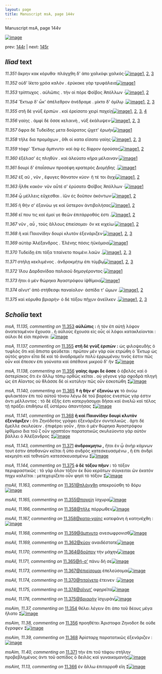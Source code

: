 ```yaml
---
layout: page
title: Manuscript msA, page 144v
---
```


Manuscript msA, page 144v

[![image](http://www.homermultitext.org/iipsrv?OBJ=IIP,1.0&FIF=/project/homer/pyramidal/deepzoom/hmt/vaimg/2017a/VA144VN_0646.tif&WID=100&CVT=JPEG)](http://www.homermultitext.org/ict2/?urn=urn:cite2:hmt:vaimg.2017a:VA144VN_0646)

prev:  [144r](../144r/) | next:  [145r](../145r/)

## *Iliad* text

*11.351* <a id="11.351"/> ἄκρην κακ κόρυθα· πλάγχθη δ' ἀπο χαλκόφι χαλκός·[![image](http://www.homermultitext.org/iipsrv?OBJ=IIP,1.0&FIF=/project/homer/pyramidal/deepzoom/hmt/vaimg/2017a/VA144VN_0646.tif&RGN=0.511,0.2207,0.425,0.0308&WID=1000&CVT=JPEG)](http://www.homermultitext.org/ict2/?urn=urn:cite2:hmt:vaimg.2017a:VA144VN_0646@0.511,0.2207,0.425,0.0308)[1](#msAil_11.163), [2](#msA_11.134), [3](#msA_11.164)

*11.352* <a id="11.352"/> οὐδ' ἵ̈κετο χρόα καλὸν . ἐρύκακε γὰρ τρυφάλεια[![image](http://www.homermultitext.org/iipsrv?OBJ=IIP,1.0&FIF=/project/homer/pyramidal/deepzoom/hmt/vaimg/2017a/VA144VN_0646.tif&RGN=0.508,0.2462,0.417,0.0248&WID=1000&CVT=JPEG)](http://www.homermultitext.org/ict2/?urn=urn:cite2:hmt:vaimg.2017a:VA144VN_0646@0.508,0.2462,0.417,0.0248)[1](#msA_11.164)

*11.353* <a id="11.353"/> τρίπτυχος . αὐλῶπις . τήν οἱ πόρε Φοῖβος Ἀπόλλων ·[![image](http://www.homermultitext.org/iipsrv?OBJ=IIP,1.0&FIF=/project/homer/pyramidal/deepzoom/hmt/vaimg/2017a/VA144VN_0646.tif&RGN=0.509,0.2658,0.406,0.0233&WID=1000&CVT=JPEG)](http://www.homermultitext.org/ict2/?urn=urn:cite2:hmt:vaimg.2017a:VA144VN_0646@0.509,0.2658,0.406,0.0233)[1](#msA_11.135), [2](#msA_11.164)

*11.354* <a id="11.354"/> Ἕκτωρ δ' ὦκ' ἀπέλεθρον ἀνέδραμε . μίκτο δ' ὁμίλῳ .[![image](http://www.homermultitext.org/iipsrv?OBJ=IIP,1.0&FIF=/project/homer/pyramidal/deepzoom/hmt/vaimg/2017a/VA144VN_0646.tif&RGN=0.51,0.2823,0.416,0.0278&WID=1000&CVT=JPEG)](http://www.homermultitext.org/ict2/?urn=urn:cite2:hmt:vaimg.2017a:VA144VN_0646@0.51,0.2823,0.416,0.0278)[1](#msAil_11.164), [2](#msAim_11.37), [3](#msA_11.164)

*11.355* <a id="11.355"/> στῆ δὲ γνὺξ ἐριπὼν . καὶ ἐρείσατο χειρὶ παχείῃ[![image](http://www.homermultitext.org/iipsrv?OBJ=IIP,1.0&FIF=/project/homer/pyramidal/deepzoom/hmt/vaimg/2017a/VA144VN_0646.tif&RGN=0.512,0.3018,0.372,0.0255&WID=1000&CVT=JPEG)](http://www.homermultitext.org/ict2/?urn=urn:cite2:hmt:vaimg.2017a:VA144VN_0646@0.512,0.3018,0.372,0.0255)[1](#msA_11.136), [2](#msA_11.137), [3](#msA_11.164), [4](#msAil_11.165)

*11.356* <a id="11.356"/> γαίης . ἀμφὶ δὲ ὄσσε κελαινὴ , νὺξ ἐκάλυψεν·[![image](http://www.homermultitext.org/iipsrv?OBJ=IIP,1.0&FIF=/project/homer/pyramidal/deepzoom/hmt/vaimg/2017a/VA144VN_0646.tif&RGN=0.507,0.3198,0.378,0.0263&WID=1000&CVT=JPEG)](http://www.homermultitext.org/ict2/?urn=urn:cite2:hmt:vaimg.2017a:VA144VN_0646@0.507,0.3198,0.378,0.0263)[1](#msA_11.138), [2](#msAim_11.38), [3](#msA_11.164)

*11.357* <a id="11.357"/> ὄφρα δὲ Τυδείδης μετα δούρατος ᾤχετ' ἐρωὴν[![image](http://www.homermultitext.org/iipsrv?OBJ=IIP,1.0&FIF=/project/homer/pyramidal/deepzoom/hmt/vaimg/2017a/VA144VN_0646.tif&RGN=0.506,0.3386,0.393,0.0263&WID=1000&CVT=JPEG)](http://www.homermultitext.org/ict2/?urn=urn:cite2:hmt:vaimg.2017a:VA144VN_0646@0.506,0.3386,0.393,0.0263)[1](#msA_11.164)

*11.358* <a id="11.358"/> τῆλε δια προμάχων , ὅθι οἱ κατα εἴσατο γαίης·[![image](http://www.homermultitext.org/iipsrv?OBJ=IIP,1.0&FIF=/project/homer/pyramidal/deepzoom/hmt/vaimg/2017a/VA144VN_0646.tif&RGN=0.502,0.3559,0.382,0.0285&WID=1000&CVT=JPEG)](http://www.homermultitext.org/ict2/?urn=urn:cite2:hmt:vaimg.2017a:VA144VN_0646@0.502,0.3559,0.382,0.0285)[1](#msAil_11.166), [2](#msA_11.164), [3](#msA_11.139)

*11.359* <a id="11.359"/> τόφρ' Ἕκτωρ ἄμπνυτο· καὶ ὰψ ἐς δίφρον ὀρούσας[![image](http://www.homermultitext.org/iipsrv?OBJ=IIP,1.0&FIF=/project/homer/pyramidal/deepzoom/hmt/vaimg/2017a/VA144VN_0646.tif&RGN=0.503,0.3769,0.397,0.0293&WID=1000&CVT=JPEG)](http://www.homermultitext.org/ict2/?urn=urn:cite2:hmt:vaimg.2017a:VA144VN_0646@0.503,0.3769,0.397,0.0293)[1](#msAil_11.168), [2](#msA_11.164)

*11.360* <a id="11.360"/> ἐξέλασ' ἐς πληθὺν . καὶ ἀλεύατο κῆρα μέλαιναν·[![image](http://www.homermultitext.org/iipsrv?OBJ=IIP,1.0&FIF=/project/homer/pyramidal/deepzoom/hmt/vaimg/2017a/VA144VN_0646.tif&RGN=0.504,0.3964,0.392,0.0285&WID=1000&CVT=JPEG)](http://www.homermultitext.org/ict2/?urn=urn:cite2:hmt:vaimg.2017a:VA144VN_0646@0.504,0.3964,0.392,0.0285)[1](#msA_11.164)

*11.361* <a id="11.361"/> δουρὶ δ' ἐπαΐσσων προσέφη κρατερὸς Διομήδης .[![image](http://www.homermultitext.org/iipsrv?OBJ=IIP,1.0&FIF=/project/homer/pyramidal/deepzoom/hmt/vaimg/2017a/VA144VN_0646.tif&RGN=0.498,0.4144,0.401,0.03&WID=1000&CVT=JPEG)](http://www.homermultitext.org/ict2/?urn=urn:cite2:hmt:vaimg.2017a:VA144VN_0646@0.498,0.4144,0.401,0.03)[1](#msA_11.164)

*11.362* <a id="11.362"/> ἐξ αῦ , νῦν , ἔφυγες θάνατον κύον· ῆ τέ τοι ἄγχι[![image](http://www.homermultitext.org/iipsrv?OBJ=IIP,1.0&FIF=/project/homer/pyramidal/deepzoom/hmt/vaimg/2017a/VA144VN_0646.tif&RGN=0.495,0.4317,0.362,0.0308&WID=1000&CVT=JPEG)](http://www.homermultitext.org/ict2/?urn=urn:cite2:hmt:vaimg.2017a:VA144VN_0646@0.495,0.4317,0.362,0.0308)[1](#msAil_11.169), [2](#msA_11.164)

*11.363* <a id="11.363"/> ἦλθε κακὸν· νῦν αὖτέ σ' ἐρύσατο Φοῖβος Ἀπόλλων ·[![image](http://www.homermultitext.org/iipsrv?OBJ=IIP,1.0&FIF=/project/homer/pyramidal/deepzoom/hmt/vaimg/2017a/VA144VN_0646.tif&RGN=0.504,0.4527,0.388,0.027&WID=1000&CVT=JPEG)](http://www.homermultitext.org/ict2/?urn=urn:cite2:hmt:vaimg.2017a:VA144VN_0646@0.504,0.4527,0.388,0.027)[1](#msA_11.164)

*11.364* <a id="11.364"/> ᾧ μέλλεις εὔχεσθαι . ἰ̈ὼν ἐς δοῦπον ἀκόντων·[![image](http://www.homermultitext.org/iipsrv?OBJ=IIP,1.0&FIF=/project/homer/pyramidal/deepzoom/hmt/vaimg/2017a/VA144VN_0646.tif&RGN=0.504,0.4715,0.366,0.0263&WID=1000&CVT=JPEG)](http://www.homermultitext.org/ict2/?urn=urn:cite2:hmt:vaimg.2017a:VA144VN_0646@0.504,0.4715,0.366,0.0263)[1](#msAil_11.170), [2](#msA_11.164)

*11.365* <a id="11.365"/> ῆ θήν σ' ἐξανύω γε καὶ ὕστερον ἀντιβολήσας[![image](http://www.homermultitext.org/iipsrv?OBJ=IIP,1.0&FIF=/project/homer/pyramidal/deepzoom/hmt/vaimg/2017a/VA144VN_0646.tif&RGN=0.506,0.4902,0.378,0.0263&WID=1000&CVT=JPEG)](http://www.homermultitext.org/ict2/?urn=urn:cite2:hmt:vaimg.2017a:VA144VN_0646@0.506,0.4902,0.378,0.0263)[1](#msA_11.140), [2](#msA_11.164)

*11.366* <a id="11.366"/> εἴ που τις καὶ ἐμοί γε θεῶν ἐπιτάρροθός ἐστι .[![image](http://www.homermultitext.org/iipsrv?OBJ=IIP,1.0&FIF=/project/homer/pyramidal/deepzoom/hmt/vaimg/2017a/VA144VN_0646.tif&RGN=0.504,0.5068,0.383,0.0293&WID=1000&CVT=JPEG)](http://www.homermultitext.org/ict2/?urn=urn:cite2:hmt:vaimg.2017a:VA144VN_0646@0.504,0.5068,0.383,0.0293)[1](#msAint_11.13), [2](#msA_11.164)

*11.367* <a id="11.367"/> νῦν , αὖ , τοὺς ἄλλους ἐπιείσομαι· ὅν κε κιχείω·[![image](http://www.homermultitext.org/iipsrv?OBJ=IIP,1.0&FIF=/project/homer/pyramidal/deepzoom/hmt/vaimg/2017a/VA144VN_0646.tif&RGN=0.509,0.5293,0.375,0.0293&WID=1000&CVT=JPEG)](http://www.homermultitext.org/ict2/?urn=urn:cite2:hmt:vaimg.2017a:VA144VN_0646@0.509,0.5293,0.375,0.0293)[1](#msAil_11.173), [2](#msA_11.164)

*11.368* <a id="11.368"/> ῆ καὶ Παιονίδην δουρὶ κλυτὸν ἐξενάριζεν·[![image](http://www.homermultitext.org/iipsrv?OBJ=IIP,1.0&FIF=/project/homer/pyramidal/deepzoom/hmt/vaimg/2017a/VA144VN_0646.tif&RGN=0.499,0.5473,0.389,0.0293&WID=1000&CVT=JPEG)](http://www.homermultitext.org/ict2/?urn=urn:cite2:hmt:vaimg.2017a:VA144VN_0646@0.499,0.5473,0.389,0.0293)[1](#msAim_11.39), [2](#msA_11.141), [3](#msA_11.164)

*11.369* <a id="11.369"/> αὐτὰρ Ἀλέξανδρος . Ἑλένης πόσις ἠϋκόμοιο[![image](http://www.homermultitext.org/iipsrv?OBJ=IIP,1.0&FIF=/project/homer/pyramidal/deepzoom/hmt/vaimg/2017a/VA144VN_0646.tif&RGN=0.504,0.5698,0.386,0.0255&WID=1000&CVT=JPEG)](http://www.homermultitext.org/ict2/?urn=urn:cite2:hmt:vaimg.2017a:VA144VN_0646@0.504,0.5698,0.386,0.0255)[1](#msA_11.164)

*11.370* <a id="11.370"/> Τυδείδῃ ἐπι τόξα τιταίνετο ποιμένι λαῶν .[![image](http://www.homermultitext.org/iipsrv?OBJ=IIP,1.0&FIF=/project/homer/pyramidal/deepzoom/hmt/vaimg/2017a/VA144VN_0646.tif&RGN=0.501,0.5878,0.38,0.027&WID=1000&CVT=JPEG)](http://www.homermultitext.org/ict2/?urn=urn:cite2:hmt:vaimg.2017a:VA144VN_0646@0.501,0.5878,0.38,0.027)[1](#msAil_11.174), [2](#msA_11.142), [3](#msA_11.164)

*11.371* <a id="11.371"/> στήλῃ κεκλιμένος . ἀνδροκμήτῳ ἐπι τύμβῳ[![image](http://www.homermultitext.org/iipsrv?OBJ=IIP,1.0&FIF=/project/homer/pyramidal/deepzoom/hmt/vaimg/2017a/VA144VN_0646.tif&RGN=0.505,0.6074,0.395,0.0263&WID=1000&CVT=JPEG)](http://www.homermultitext.org/ict2/?urn=urn:cite2:hmt:vaimg.2017a:VA144VN_0646@0.505,0.6074,0.395,0.0263)[1](#msAim_11.40), [2](#msA_11.143), [3](#msA_11.164)

*11.372* <a id="11.372"/> Ί̈λου Δαρδανίδαο παλαιοῦ δημογέροντος·[![image](http://www.homermultitext.org/iipsrv?OBJ=IIP,1.0&FIF=/project/homer/pyramidal/deepzoom/hmt/vaimg/2017a/VA144VN_0646.tif&RGN=0.505,0.6254,0.377,0.0293&WID=1000&CVT=JPEG)](http://www.homermultitext.org/ict2/?urn=urn:cite2:hmt:vaimg.2017a:VA144VN_0646@0.505,0.6254,0.377,0.0293)[1](#msA_11.164)

*11.373* <a id="11.373"/> ἤτοι ὁ μὲν θώρηκα Ἀγαστρόφου ἰ̈φθίμοιο[![image](http://www.homermultitext.org/iipsrv?OBJ=IIP,1.0&FIF=/project/homer/pyramidal/deepzoom/hmt/vaimg/2017a/VA144VN_0646.tif&RGN=0.505,0.6449,0.367,0.027&WID=1000&CVT=JPEG)](http://www.homermultitext.org/ict2/?urn=urn:cite2:hmt:vaimg.2017a:VA144VN_0646@0.505,0.6449,0.367,0.027)[1](#msA_11.164)

*11.374* <a id="11.374"/> αἴνυτ' ἀπὸ στήθεσφι παναίολον· ἀσπίδα τ' ὤμων .[![image](http://www.homermultitext.org/iipsrv?OBJ=IIP,1.0&FIF=/project/homer/pyramidal/deepzoom/hmt/vaimg/2017a/VA144VN_0646.tif&RGN=0.509,0.6644,0.394,0.0293&WID=1000&CVT=JPEG)](http://www.homermultitext.org/ict2/?urn=urn:cite2:hmt:vaimg.2017a:VA144VN_0646@0.509,0.6644,0.394,0.0293)[1](#msAil_11.175), [2](#msA_11.164)

*11.375* <a id="11.375"/> καὶ κόρυθα βριαρὴν· ὁ δὲ τόξου πῆχυν ἀνεῖλκεν .[![image](http://www.homermultitext.org/iipsrv?OBJ=IIP,1.0&FIF=/project/homer/pyramidal/deepzoom/hmt/vaimg/2017a/VA144VN_0646.tif&RGN=0.504,0.6824,0.408,0.0308&WID=1000&CVT=JPEG)](http://www.homermultitext.org/ict2/?urn=urn:cite2:hmt:vaimg.2017a:VA144VN_0646@0.504,0.6824,0.408,0.0308)[1](#msAil_11.176), [2](#msA_11.144), [3](#msA_11.164)

## *Scholia* text

*msA, 11.135, commenting on* [11.353](#11.353)  <a id="msA_11.135"/> **αὐλῶπις :** ἡ τὸν ἐπ αὐτῇ λόφον ἀνατεταμένον ἔχουσα . ἠ αὐλοὺς ἔχουσα εἰς οὗς οἱ λόφοι κατακλείονται : αὐλοι δέ εἰσι περόναι :[![image](http://www.homermultitext.org/iipsrv?OBJ=IIP,1.0&FIF=/project/homer/pyramidal/deepzoom/hmt/vaimg/2017a/VA144VN_0646.tif&RGN=0.261,0.1148,0.662,0.0338&WID=1000&CVT=JPEG)](http://www.homermultitext.org/ict2/?urn=urn:cite2:hmt:vaimg.2017a:VA144VN_0646@0.261,0.1148,0.662,0.0338)

*msA, 11.137, commenting on* [11.355](#11.355)  <a id="msA_11.137"/> **στῆ δὲ γνὺξ ἐριπὼν :** ὡς φιλοψευδὴς ὁ τυφλὸς ὅτι καὶ ἄπιστα ψεύδεται : πρῶτον μὲν γὰρ οὐκ ετρώθη ὁ Ἕκτωρ ὡς αὐτός φησιν εἶτα δὲ καὶ τὸ ἀναδραμεῖν πολὺ ἐρρωμένου τινός ἐστιν πῶς οὖν καὶ ἔπεσεν ἐπι γούνατα καὶ ἀπέθανε μικροῦ δ' ἤν ⁑[![image](http://www.homermultitext.org/iipsrv?OBJ=IIP,1.0&FIF=/project/homer/pyramidal/deepzoom/hmt/vaimg/2017a/VA144VN_0646.tif&RGN=0.257,0.1425,0.671,0.0413&WID=1000&CVT=JPEG)](http://www.homermultitext.org/ict2/?urn=urn:cite2:hmt:vaimg.2017a:VA144VN_0646@0.257,0.1425,0.671,0.0413)

*msA, 11.138, commenting on* [11.356](#11.356)  <a id="msA_11.138"/> **γαίης ἀμφι δε ὅσσε** ὁ ὁβελὸς καὶ ὁ ἀστερίσκος ὅτι ἐν ἄλλῳ τόπῳ ορθῶς κεῖται . οὐ γέγονε γὰρ σφοδρὰ πληγή ὡς ἐπ Αἴαντος οὐ θλάσσε δέ οἱ κοτύλην πῶς οὖν ἐσκοτώθη ⁑[![image](http://www.homermultitext.org/iipsrv?OBJ=IIP,1.0&FIF=/project/homer/pyramidal/deepzoom/hmt/vaimg/2017a/VA144VN_0646.tif&RGN=0.264,0.1673,0.669,0.0345&WID=1000&CVT=JPEG)](http://www.homermultitext.org/ict2/?urn=urn:cite2:hmt:vaimg.2017a:VA144VN_0646@0.264,0.1673,0.669,0.0345)

*msA, 11.140, commenting on* [11.365](#11.365)  <a id="msA_11.140"/> **‡ ἡ θήν σ' ἐξανύω γε** τὸ ἀνύω φυλακτέον ἐπι τοῦ αὐτοῦ τόνου λέγω δὲ τοῦ βαρέος ἐνεστὼς γάρ ἐστιν ἀντι μέλλοντος : τὸ δὲ ἑξῆς ἑστι κατεργάσομαι δῆσαι καὶ ἀνελῶ καὶ τέλος τῇ πράξει ἐπιθήσω ἐξ ὑστέρου ἀπαντήσας ⁑[![image](http://www.homermultitext.org/iipsrv?OBJ=IIP,1.0&FIF=/project/homer/pyramidal/deepzoom/hmt/vaimg/2017a/VA144VN_0646.tif&RGN=0.238,0.4156,0.21,0.093&WID=1000&CVT=JPEG)](http://www.homermultitext.org/ict2/?urn=urn:cite2:hmt:vaimg.2017a:VA144VN_0646@0.238,0.4156,0.21,0.093)

*msA, 11.141, commenting on* [11.368](#11.368)  <a id="msA_11.141"/> **ῆ καὶ Παιονίδην δουρὶ κλυτὸν ἐξενάριξεν :** ὅτι Ζηνόδοτος γράφει ἐξενάριξεν συντελικῶς . ἄρτι δὲ ἔμελλε σκυλεύειν . ἐπιφέρει γοὖν , ἤτοι ὁ μὲν θώρηκα Ἀγαστρόφου ἰφθίμοιο δια τοῦ ζ οὖν γραπτέον παρατατικῶς σκυλεύοντα γὰρ αὐτὸν βάλλει ὁ Ἀλέξανδρος ⁑[![image](http://www.homermultitext.org/iipsrv?OBJ=IIP,1.0&FIF=/project/homer/pyramidal/deepzoom/hmt/vaimg/2017a/VA144VN_0646.tif&RGN=0.238,0.5004,0.209,0.1035&WID=1000&CVT=JPEG)](http://www.homermultitext.org/ict2/?urn=urn:cite2:hmt:vaimg.2017a:VA144VN_0646@0.238,0.5004,0.209,0.1035)

*msA, 11.143, commenting on* [11.371](#11.371)  <a id="msA_11.143"/> **ἀνδροκμητω ,** ἤτοι ἐν ᾦ ἀνὴρ κάμνων τουτ έστιν ἀποθανὼν κεῖται ἢ ὑπο ανδρὸς κατεσκευασμένω , ἢ ἐπι ἀνδρὶ κεκμηότι καὶ τεθνεῶτι κατεσσκευασμένω ⁑[![image](http://www.homermultitext.org/iipsrv?OBJ=IIP,1.0&FIF=/project/homer/pyramidal/deepzoom/hmt/vaimg/2017a/VA144VN_0646.tif&RGN=0.23,0.6272,0.215,0.0683&WID=1000&CVT=JPEG)](http://www.homermultitext.org/ict2/?urn=urn:cite2:hmt:vaimg.2017a:VA144VN_0646@0.23,0.6272,0.215,0.0683)

*msA, 11.144, commenting on* [11.375](#11.375)  <a id="msA_11.144"/> **ὁ δὲ τόξου πῆυν :** τὸ τόξον περιφραστικῶς : τὸ γὰρ όλον τόξον ἐκ δύο κεράτων σύγκειται ῶν ἑκατόν πηχυ καλεῖται : μετεχειρίζετο οὖν φησὶ τὸ τόξον ⁑[![image](http://www.homermultitext.org/iipsrv?OBJ=IIP,1.0&FIF=/project/homer/pyramidal/deepzoom/hmt/vaimg/2017a/VA144VN_0646.tif&RGN=0.23,0.6834,0.311,0.0585&WID=1000&CVT=JPEG)](http://www.homermultitext.org/ict2/?urn=urn:cite2:hmt:vaimg.2017a:VA144VN_0646@0.23,0.6834,0.311,0.0585)

*msAil, 11.163, commenting on* [11.351@πλάγχθη](#11.351@πλάγχθη)  <a id="msAil_11.163"/> απεκρούσθη τὸ δόρυ[![image](http://www.homermultitext.org/iipsrv?OBJ=IIP,1.0&FIF=/project/homer/pyramidal/deepzoom/hmt/vaimg/2017a/VA144VN_0646.tif&RGN=0.699,0.2183,0.101,0.0135&WID=1000&CVT=JPEG)](http://www.homermultitext.org/ict2/?urn=urn:cite2:hmt:vaimg.2017a:VA144VN_0646@0.699,0.2183,0.101,0.0135)

*msAil, 11.165, commenting on* [11.355@παχείῃ](#11.355@παχείῃ)  <a id="msAil_11.165"/> ϊσχυρα[![image](http://www.homermultitext.org/iipsrv?OBJ=IIP,1.0&FIF=/project/homer/pyramidal/deepzoom/hmt/vaimg/2017a/VA144VN_0646.tif&RGN=0.828,0.3023,0.044,0.0113&WID=1000&CVT=JPEG)](http://www.homermultitext.org/ict2/?urn=urn:cite2:hmt:vaimg.2017a:VA144VN_0646@0.828,0.3023,0.044,0.0113)

*msAil, 11.166, commenting on* [11.358@τῆλε](#11.358@τῆλε)  <a id="msAil_11.166"/> πόρρωθεν[![image](http://www.homermultitext.org/iipsrv?OBJ=IIP,1.0&FIF=/project/homer/pyramidal/deepzoom/hmt/vaimg/2017a/VA144VN_0646.tif&RGN=0.533,0.3548,0.046,0.012&WID=1000&CVT=JPEG)](http://www.homermultitext.org/ict2/?urn=urn:cite2:hmt:vaimg.2017a:VA144VN_0646@0.533,0.3548,0.046,0.012)

*msAil, 11.167, commenting on* [11.358@κατα-γαίης](#11.358@κατα-γαίης)  <a id="msAil_11.167"/> κατεφάνη ἡ κατηνέχθη :[![image](http://www.homermultitext.org/iipsrv?OBJ=IIP,1.0&FIF=/project/homer/pyramidal/deepzoom/hmt/vaimg/2017a/VA144VN_0646.tif&RGN=0.792,0.3571,0.114,0.0135&WID=1000&CVT=JPEG)](http://www.homermultitext.org/ict2/?urn=urn:cite2:hmt:vaimg.2017a:VA144VN_0646@0.792,0.3571,0.114,0.0135)

*msAil, 11.168, commenting on* [11.359@ἄμπνυτο](#11.359@ἄμπνυτο)  <a id="msAil_11.168"/> ανεσωφρονισθ[![image](http://www.homermultitext.org/iipsrv?OBJ=IIP,1.0&FIF=/project/homer/pyramidal/deepzoom/hmt/vaimg/2017a/VA144VN_0646.tif&RGN=0.655,0.3721,0.07,0.0165&WID=1000&CVT=JPEG)](http://www.homermultitext.org/ict2/?urn=urn:cite2:hmt:vaimg.2017a:VA144VN_0646@0.655,0.3721,0.07,0.0165)

*msAil, 11.169, commenting on* [11.362@κύον](#11.362@κύον)  <a id="msAil_11.169"/> αναιδέστατε[![image](http://www.homermultitext.org/iipsrv?OBJ=IIP,1.0&FIF=/project/homer/pyramidal/deepzoom/hmt/vaimg/2017a/VA144VN_0646.tif&RGN=0.704,0.4291,0.075,0.0195&WID=1000&CVT=JPEG)](http://www.homermultitext.org/ict2/?urn=urn:cite2:hmt:vaimg.2017a:VA144VN_0646@0.704,0.4291,0.075,0.0195)

*msAil, 11.170, commenting on* [11.364@δοῦπον](#11.364@δοῦπον)  <a id="msAil_11.170"/> τὴν μάχην[![image](http://www.homermultitext.org/iipsrv?OBJ=IIP,1.0&FIF=/project/homer/pyramidal/deepzoom/hmt/vaimg/2017a/VA144VN_0646.tif&RGN=0.726,0.4696,0.062,0.0158&WID=1000&CVT=JPEG)](http://www.homermultitext.org/ict2/?urn=urn:cite2:hmt:vaimg.2017a:VA144VN_0646@0.726,0.4696,0.062,0.0158)

*msAil, 11.171, commenting on* [11.365@ῆ-σ'](#11.365@ῆ-σ')  <a id="msAil_11.171"/> πάνυ δή σε[![image](http://www.homermultitext.org/iipsrv?OBJ=IIP,1.0&FIF=/project/homer/pyramidal/deepzoom/hmt/vaimg/2017a/VA144VN_0646.tif&RGN=0.516,0.4854,0.055,0.015&WID=1000&CVT=JPEG)](http://www.homermultitext.org/ict2/?urn=urn:cite2:hmt:vaimg.2017a:VA144VN_0646@0.516,0.4854,0.055,0.015)

*msAil, 11.173, commenting on* [11.367@ἐπιείσομαι](#11.367@ἐπιείσομαι)  <a id="msAil_11.173"/> ἐπελεύσομαι[![image](http://www.homermultitext.org/iipsrv?OBJ=IIP,1.0&FIF=/project/homer/pyramidal/deepzoom/hmt/vaimg/2017a/VA144VN_0646.tif&RGN=0.692,0.5251,0.064,0.0188&WID=1000&CVT=JPEG)](http://www.homermultitext.org/ict2/?urn=urn:cite2:hmt:vaimg.2017a:VA144VN_0646@0.692,0.5251,0.064,0.0188)

*msAil, 11.174, commenting on* [11.370@τιταίνετο](#11.370@τιταίνετο)  <a id="msAil_11.174"/> έτεινεν :[![image](http://www.homermultitext.org/iipsrv?OBJ=IIP,1.0&FIF=/project/homer/pyramidal/deepzoom/hmt/vaimg/2017a/VA144VN_0646.tif&RGN=0.698,0.5836,0.047,0.0143&WID=1000&CVT=JPEG)](http://www.homermultitext.org/ict2/?urn=urn:cite2:hmt:vaimg.2017a:VA144VN_0646@0.698,0.5836,0.047,0.0143)

*msAil, 11.175, commenting on* [11.374@αἴνυτ'](#11.374@αἴνυτ')  <a id="msAil_11.175"/> αφῃρεῖτο[![image](http://www.homermultitext.org/iipsrv?OBJ=IIP,1.0&FIF=/project/homer/pyramidal/deepzoom/hmt/vaimg/2017a/VA144VN_0646.tif&RGN=0.529,0.6609,0.051,0.0173&WID=1000&CVT=JPEG)](http://www.homermultitext.org/ict2/?urn=urn:cite2:hmt:vaimg.2017a:VA144VN_0646@0.529,0.6609,0.051,0.0173)

*msAil, 11.176, commenting on* [11.375@βριαρὴν](#11.375@βριαρὴν)  <a id="msAil_11.176"/> ϊσχυράν[![image](http://www.homermultitext.org/iipsrv?OBJ=IIP,1.0&FIF=/project/homer/pyramidal/deepzoom/hmt/vaimg/2017a/VA144VN_0646.tif&RGN=0.642,0.6804,0.046,0.0143&WID=1000&CVT=JPEG)](http://www.homermultitext.org/ict2/?urn=urn:cite2:hmt:vaimg.2017a:VA144VN_0646@0.642,0.6804,0.046,0.0143)

*msAim, 11.37, commenting on* [11.354](#11.354)  <a id="msAim_11.37"/> θέλει λέγειν ὅτι ἀπο τοῦ δέους μέγα ἥλατο ⁑[![image](http://www.homermultitext.org/iipsrv?OBJ=IIP,1.0&FIF=/project/homer/pyramidal/deepzoom/hmt/vaimg/2017a/VA144VN_0646.tif&RGN=0.44,0.2806,0.06,0.0405&WID=1000&CVT=JPEG)](http://www.homermultitext.org/ict2/?urn=urn:cite2:hmt:vaimg.2017a:VA144VN_0646@0.44,0.2806,0.06,0.0405)

*msAim, 11.38, commenting on* [11.356](#11.356)  <a id="msAim_11.38"/> προηθέτει Ἀριστοφα Ζηνοδοτ δε οὐδε ἔγραφεν ⁑[![image](http://www.homermultitext.org/iipsrv?OBJ=IIP,1.0&FIF=/project/homer/pyramidal/deepzoom/hmt/vaimg/2017a/VA144VN_0646.tif&RGN=0.432,0.3241,0.071,0.0435&WID=1000&CVT=JPEG)](http://www.homermultitext.org/ict2/?urn=urn:cite2:hmt:vaimg.2017a:VA144VN_0646@0.432,0.3241,0.071,0.0435)

*msAim, 11.39, commenting on* [11.368](#11.368)  <a id="msAim_11.39"/> Ἀρίσταρχ παρατατικῶς ἐξενάριζεν :[![image](http://www.homermultitext.org/iipsrv?OBJ=IIP,1.0&FIF=/project/homer/pyramidal/deepzoom/hmt/vaimg/2017a/VA144VN_0646.tif&RGN=0.44,0.5529,0.071,0.0383&WID=1000&CVT=JPEG)](http://www.homermultitext.org/ict2/?urn=urn:cite2:hmt:vaimg.2017a:VA144VN_0646@0.44,0.5529,0.071,0.0383)

*msAim, 11.40, commenting on* [11.371](#11.371)  <a id="msAim_11.40"/> τὴν ἐπι τοῦ τάφου στήλην προβεβλημένος ἀντι τοῦ ασπίδος ὁ δειλὸς καὶ γυναικομανής[![image](http://www.homermultitext.org/iipsrv?OBJ=IIP,1.0&FIF=/project/homer/pyramidal/deepzoom/hmt/vaimg/2017a/VA144VN_0646.tif&RGN=0.433,0.6114,0.082,0.0698&WID=1000&CVT=JPEG)](http://www.homermultitext.org/ict2/?urn=urn:cite2:hmt:vaimg.2017a:VA144VN_0646@0.433,0.6114,0.082,0.0698)

*msAint, 11.13, commenting on* [11.366](#11.366)  <a id="msAint_11.13"/> ἐν ἄλλω ἐπιταρροθ εἴη ⁑[![image](http://www.homermultitext.org/iipsrv?OBJ=IIP,1.0&FIF=/project/homer/pyramidal/deepzoom/hmt/vaimg/2017a/VA144VN_0646.tif&RGN=0.885,0.5086,0.045,0.0503&WID=1000&CVT=JPEG)](http://www.homermultitext.org/ict2/?urn=urn:cite2:hmt:vaimg.2017a:VA144VN_0646@0.885,0.5086,0.045,0.0503)